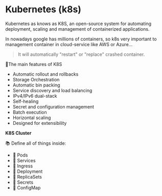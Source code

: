 # Kubernetes (k8s)

Kubernetes as knows as K8S, an open-source system for automating deployment, scaling and management of containerized applications.

In nowadays google has millions of containers, so k8s very important to management container in cloud-service like AWS or Azure...

> It will automatically "restart" or "replace" crashed container.

🌴The main features of K8S

- Automatic rollout and rollbacks
- Storage Orchestration
- Automatic bin packing
- Service discovery and load balancing
- IPv4/IPv6 dual-stack
- Self-healing
- Secret and configuration management
- Batch execution
- Horizontal scaling
- Designed for extensibility

**K8S Cluster**

📚 Define all of things inside:

- 🔖 Pods
- 🔖 Services
- 🔖 Ingress
- 🔖 Deployment
- 🔖 ReplicaSets
- 🔖 Secrets
- 🔖 ConfigMap
